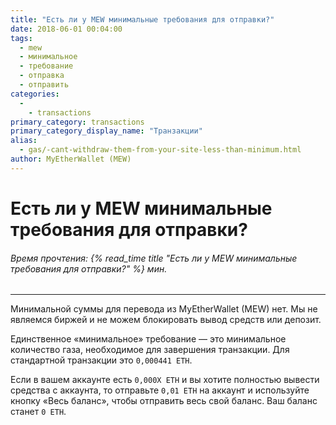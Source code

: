 ```yaml
---
title: "Есть ли у MEW минимальные требования для отправки?"
date: 2018-06-01 00:04:00
tags:
  - mew
  - минимальное
  - требование
  - отправка
  - отправить
categories:
  - 
    - transactions
primary_category: transactions
primary_category_display_name: "Транзакции"
alias:
  - gas/-cant-withdraw-them-from-your-site-less-than-minimum.html
author: MyEtherWallet (MEW)
---
```


# **Есть ли у MEW минимальные требования для отправки?**

###### Время прочтения: {% read_time title "Есть ли у MEW минимальные требования для отправки?" %} мин.

* * *

Минимальной суммы для перевода из MyEtherWallet (MEW) нет. Мы не являемся биржей и не можем блокировать вывод средств или депозит.

Единственное «минимальное» требование — это минимальное количество газа, необходимое для завершения транзакции. Для стандартной транзакции это `0,000441 ETH`.

Если в вашем аккаунте есть `0,000X ETH` и вы хотите полностью вывести средства с аккаунта, то отправьте `0,01 ETH` на аккаунт и используйте кнопку «Весь баланс», чтобы отправить весь свой баланс. Ваш баланс станет `0 ETH`.
